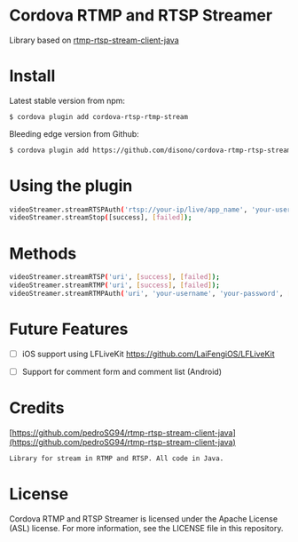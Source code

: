 # Cordova RTMP and RTSP Streamer
Library based on [rtmp-rtsp-stream-client-java](https://github.com/pedroSG94/rtmp-rtsp-stream-client-java)

# Install
Latest stable version from npm:
```sh
$ cordova plugin add cordova-rtsp-rtmp-stream
```
Bleeding edge version from Github:
```sh
$ cordova plugin add https://github.com/disono/cordova-rtmp-rtsp-stream
```

# Using the plugin
```sh
videoStreamer.streamRTSPAuth('rtsp://your-ip/live/app_name', 'your-username', 'your-password', [success], [failed]);
videoStreamer.streamStop([success], [failed]);
```

# Methods
```sh
videoStreamer.streamRTSP('uri', [success], [failed]);
videoStreamer.streamRTMP('uri', [success], [failed]);
videoStreamer.streamRTMPAuth('uri', 'your-username', 'your-password', [success], [failed]);
```

# Future Features
- [ ] iOS support using LFLiveKit
https://github.com/LaiFengiOS/LFLiveKit

- [ ] Support for comment form and comment list (Android)

# Credits
[https://github.com/pedroSG94/rtmp-rtsp-stream-client-java](https://github.com/pedroSG94/rtmp-rtsp-stream-client-java)
```sh
Library for stream in RTMP and RTSP. All code in Java.
```

# License
Cordova RTMP and RTSP Streamer is licensed under the Apache License (ASL) license. For more information, see the LICENSE file in this repository.